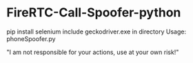 # FireRTC-Call-Spoofer-python

pip install selenium
include geckodriver.exe in directory
Usage: phoneSpoofer.py <PhoneToSpoof> <PhoneToCall> <Username for FireRTC> <Password for FireRTC>

"I am not responsible for your actions, use at your own risk!"
